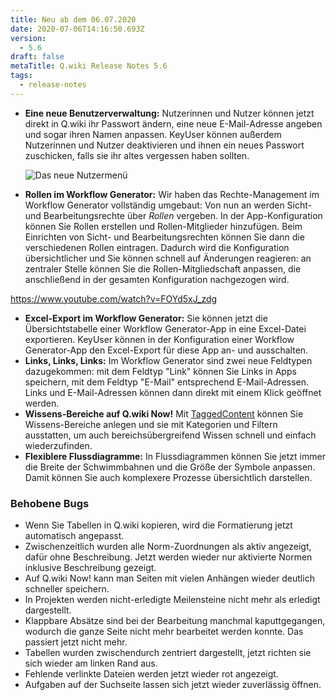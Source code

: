 ```yaml
---
title: Neu ab dem 06.07.2020
date: 2020-07-06T14:16:50.693Z
version:
  - 5.6
draft: false
metaTitle: Q.wiki Release Notes 5.6
tags:
  - release-notes
---
```

* **Eine neue Benutzerverwaltung:** Nutzerinnen und Nutzer können jetzt direkt in Q.wiki ihr Passwort ändern, eine neue E-Mail-Adresse angeben und sogar ihren Namen anpassen. KeyUser können außerdem Nutzerinnen und Nutzer deaktivieren und ihnen ein neues Passwort zuschicken, falls sie ihr altes vergessen haben sollten.

  ![Das neue Nutzermenü](/images/5_6_usermenu.jpg "In den persönlichen Einstellungen können Sie beispielsweise Ihr Passwort ändern.")
  
* **Rollen im Workflow Generator:** Wir haben das Rechte-Management im Workflow Generator vollständig umgebaut: Von nun an werden Sicht- und Bearbeitungsrechte über *Rollen* vergeben. In der App-Konfiguration können Sie Rollen erstellen und Rollen-Mitglieder hinzufügen. Beim Einrichten von Sicht- und Bearbeitungsrechten können Sie dann die verschiedenen Rollen eintragen. Dadurch wird die Konfiguration übersichtlicher und Sie können schnell auf Änderungen reagieren: an zentraler Stelle können Sie die Rollen-Mitgliedschaft anpassen, die anschließend in der gesamten Konfiguration nachgezogen wird.

https://www.youtube.com/watch?v=FOYd5xJ_zdg

* **Excel-Export im Workflow Generator:** Sie können jetzt die Übersichtstabelle einer Workflow Generator-App in eine Excel-Datei exportieren. KeyUser können in der Konfiguration einer Workflow Generator-App den Excel-Export für diese App an- und ausschalten.
* **Links, Links, Links:** Im Workflow Generator sind zwei neue Feldtypen dazugekommen: mit dem Feldtyp "Link" können Sie Links in Apps speichern, mit dem Feldtyp "E-Mail" entsprechend E-Mail-Adressen. Links und E-Mail-Adressen können dann direkt mit einem Klick geöffnet werden.
* **Wissens-Bereiche auf Q.wiki Now!** Mit [TaggedContent](https://www.modell-aachen.de/de/managementberatung/wissensmanagement "Tagged Content") können Sie Wissens-Bereiche anlegen und sie mit Kategorien und Filtern ausstatten, um auch bereichsübergreifend Wissen schnell und einfach wiederzufinden.
* **Flexiblere Flussdiagramme:** In Flussdiagrammen können Sie jetzt immer die Breite der Schwimmbahnen und die Größe der Symbole anpassen. Damit können Sie auch komplexere Prozesse übersichtlich darstellen.

### Behobene Bugs

* Wenn Sie Tabellen in Q.wiki kopieren, wird die Formatierung jetzt automatisch angepasst.
* Zwischenzeitlich wurden alle Norm-Zuordnungen als aktiv angezeigt, dafür ohne Beschreibung. Jetzt werden wieder nur aktivierte Normen inklusive Beschreibung gezeigt.
* Auf Q.wiki Now! kann man Seiten mit vielen Anhängen wieder deutlich schneller speichern.
* In Projekten werden nicht-erledigte Meilensteine nicht mehr als erledigt dargestellt.
* Klappbare Absätze sind bei der Bearbeitung manchmal kaputtgegangen, wodurch die ganze Seite nicht mehr bearbeitet werden konnte. Das passiert jetzt nicht mehr.
* Tabellen wurden zwischendurch zentriert dargestellt, jetzt richten sie sich wieder am linken Rand aus.
* Fehlende verlinkte Dateien werden jetzt wieder rot angezeigt.
* Aufgaben auf der Suchseite lassen sich jetzt wieder zuverlässig öffnen.
